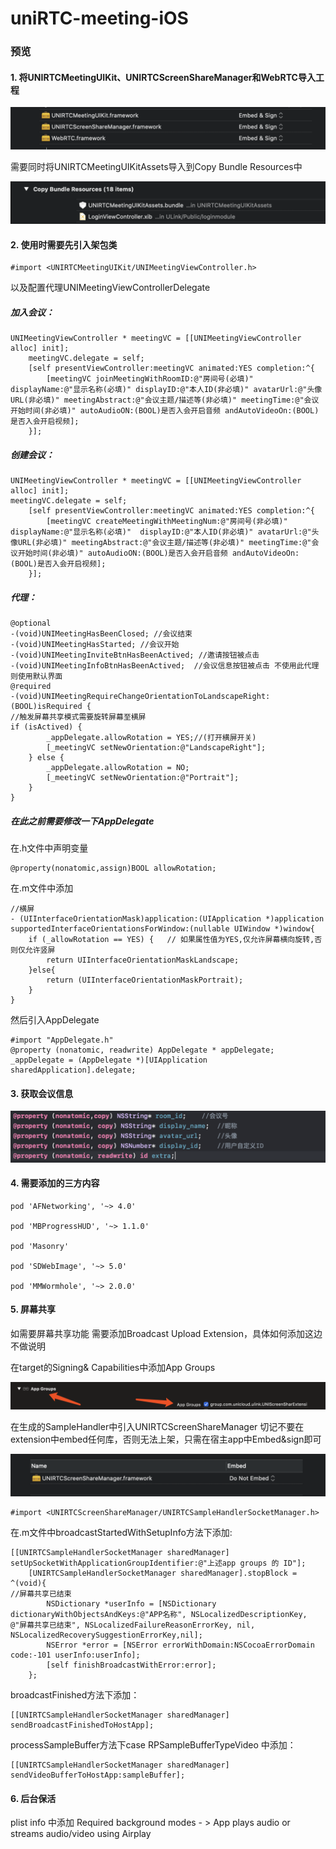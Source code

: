 # uniRTC-meeting-iOS
### 预览

#### 1. 将UNIRTCMeetingUIKit、UNIRTCScreenShareManager和WebRTC导入工程

![image](https://github.com/uniRTC/uniRTC-meeting-iOS/blob/main/shotcuts/1.png)

需要同时将UNIRTCMeetingUIKitAssets导入到Copy Bundle Resources中

![image](https://github.com/uniRTC/uniRTC-meeting-iOS/blob/main/shotcuts/2.png)


#### 2. 使用时需要先引入架包类</h2>

```objc
#import <UNIRTCMeetingUIKit/UNIMeetingViewController.h>
```

以及配置代理UNIMeetingViewControllerDelegate

##### 加入会议：
```objc
UNIMeetingViewController * meetingVC = [[UNIMeetingViewController alloc] init];
    meetingVC.delegate = self;
    [self presentViewController:meetingVC animated:YES completion:^{
        [meetingVC joinMeetingWithRoomID:@"房间号(必填)" displayName:@"显示名称(必填)" displayID:@"本人ID(非必填)" avatarUrl:@"头像URL(非必填)" meetingAbstract:@"会议主题/描述等(非必填)" meetingTime:@"会议开始时间(非必填)" autoAudioON:(BOOL)是否入会开启音频 andAutoVideoOn:(BOOL)是否入会开启视频];
    }];
```
##### 创建会议：

```objc
UNIMeetingViewController * meetingVC = [[UNIMeetingViewController alloc] init];
meetingVC.delegate = self;
    [self presentViewController:meetingVC animated:YES completion:^{
        [meetingVC createMeetingWithMeetingNum:@"房间号(非必填)" displayName:@"显示名称(必填)"  displayID:@"本人ID(非必填)" avatarUrl:@"头像URL(非必填)" meetingAbstract:@"会议主题/描述等(非必填)" meetingTime:@"会议开始时间(非必填)" autoAudioON:(BOOL)是否入会开启音频 andAutoVideoOn:(BOOL)是否入会开启视频];
    }];
```
##### 代理：

```objc
@optional
-(void)UNIMeetingHasBeenClosed; //会议结束
-(void)UNIMeetingHasStarted; //会议开始
-(void)UNIMeetingInviteBtnHasBeenActived; //邀请按钮被点击
-(void)UNIMeetingInfoBtnHasBeenActived;  //会议信息按钮被点击 不使用此代理则使用默认界面
@required
-(void)UNIMeetingRequireChangeOrientationToLandscapeRight:(BOOL)isRequired {
//触发屏幕共享模式需要旋转屏幕至横屏
if (isActived) {
        _appDelegate.allowRotation = YES;//(打开横屏开关)
        [_meetingVC setNewOrientation:@"LandscapeRight"];
    } else {
        _appDelegate.allowRotation = NO;
        [_meetingVC setNewOrientation:@"Portrait"];
    }
}
```

##### 在此之前需要修改一下AppDelegate

在.h文件中声明变量

```objc
@property(nonatomic,assign)BOOL allowRotation;
```

在.m文件中添加
```objc
//横屏
- (UIInterfaceOrientationMask)application:(UIApplication *)application supportedInterfaceOrientationsForWindow:(nullable UIWindow *)window{
    if (_allowRotation == YES) {   // 如果属性值为YES,仅允许屏幕横向旋转,否则仅允许竖屏
        return UIInterfaceOrientationMaskLandscape;
    }else{
        return (UIInterfaceOrientationMaskPortrait);
    }
}
```

然后引入AppDelegate

```objc
#import "AppDelegate.h"
@property (nonatomic, readwrite) AppDelegate * appDelegate;
_appDelegate = (AppDelegate *)[UIApplication sharedApplication].delegate;
```

#### 3. 获取会议信息
![image](https://github.com/uniRTC/uniRTC-meeting-iOS/blob/main/shotcuts/3.png)


#### 4. 需要添加的三方内容

```objc
pod 'AFNetworking', '~> 4.0'

pod 'MBProgressHUD', '~> 1.1.0'

pod 'Masonry'

pod 'SDWebImage', '~> 5.0'

pod 'MMWormhole', '~> 2.0.0'
```

#### 5. 屏幕共享
如需要屏幕共享功能 需要添加Broadcast Upload Extension，具体如何添加这边不做说明

在target的Signing& Capabilities中添加App Groups

![image](https://github.com/uniRTC/uniRTC-meeting-iOS/blob/main/shotcuts/4.png)

在生成的SampleHandler中引入UNIRTCScreenShareManager 切记不要在extension中embed任何库，否则无法上架，只需在宿主app中Embed&sign即可

![image](https://github.com/uniRTC/uniRTC-meeting-iOS/blob/main/shotcuts/5.png)

```objc
#import <UNIRTCScreenShareManager/UNIRTCSampleHandlerSocketManager.h>
```

在.m文件中broadcastStartedWithSetupInfo方法下添加:

```objc
[[UNIRTCSampleHandlerSocketManager sharedManager] setUpSocketWithApplicationGroupIdentifier:@"上述app groups 的 ID"];
    [UNIRTCSampleHandlerSocketManager sharedManager].stopBlock = ^(void){
//屏幕共享已结束
        NSDictionary *userInfo = [NSDictionary dictionaryWithObjectsAndKeys:@"APP名称", NSLocalizedDescriptionKey, @"屏幕共享已结束", NSLocalizedFailureReasonErrorKey, nil, NSLocalizedRecoverySuggestionErrorKey,nil];
        NSError *error = [NSError errorWithDomain:NSCocoaErrorDomain code:-101 userInfo:userInfo];
        [self finishBroadcastWithError:error];
    };
```

broadcastFinished方法下添加：

```objc
[[UNIRTCSampleHandlerSocketManager sharedManager] sendBroadcastFinishedToHostApp];
```

processSampleBuffer方法下case RPSampleBufferTypeVideo 中添加：

```objc
[[UNIRTCSampleHandlerSocketManager sharedManager] sendVideoBufferToHostApp:sampleBuffer];
```



#### 6. 后台保活
plist info 中添加 Required background modes - > App plays audio or streams audio/video using Airplay
